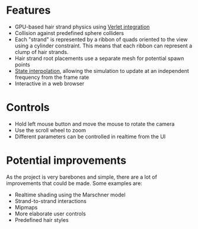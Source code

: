 # Features
* GPU-based hair strand physics using [Verlet integration](https://www.cs.cmu.edu/afs/cs/academic/class/15462-s13/www/lec_slides/Jakobsen.pdf)
* Collision against predefined sphere colliders
* Each "strand" is represented by a ribbon of quads oriented to the view using a cylinder constraint. This means that each ribbon can represent a clump of hair strands.
* Hair strand root placements use a separate mesh for potential spawn points
* [State interpolation](https://gafferongames.com/post/fix_your_timestep/), allowing the simulation to update at an independent frequency from the frame rate
* Interactive in a web browser

# Controls
* Hold left mouse button and move the mouse to rotate the camera
* Use the scroll wheel to zoom
* Different parameters can be controlled in realtime from the UI

# Potential improvements
As the project is very barebones and simple, there are a lot of improvements that could be made. Some examples are:
* Realtime shading using the Marschner model
* Strand-to-strand interactions
* Mipmaps
* More elaborate user controls
* Predefined hair styles

